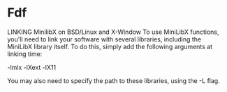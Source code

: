# Fdf

LINKING MinilibX on BSD/Linux and X-Window To use MiniLibX functions, you'll need to link your software with several libraries, including the MiniLibX library itself. To do this, simply add the following arguments at linking time:

-lmlx -lXext -lX11

You may also need to specify the path to these libraries, using the -L flag.